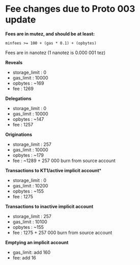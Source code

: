 # Fee changes due to Proto 003 update

**Fees are in mutez, and should be at least:**

```minfees >= 100 + (gas * 0.1) + (opbytes)```

Fees are in nanotez (1 nanotez is 0.000 001 tez)

**Reveals**
- storage_limit : 0
- gas_limit : 10000
- opbytes : ~169
- fee : 1269

**Delegations**
- storage_limit : 0
- gas_limit : 10000
- opbytes : ~147
- fee : 1257

**Originations**
- storage_limit : 257
- gas_limit : 10000
- opbytes : ~179
- fee : ~1289 + 257 000 burn from source account


**Transactions to KT1/active implicit account***
- storage_limit : 0
- gas_limit : 10200
- opbytes : ~155
- fee : 1275

**Transactions to inactive implicit account**
- storage_limit : 257
- gas_limit : 10100
- opbytes : ~155
- fee : 1275 + 257 000 burn from source account

**Emptying an implicit account**
- gas_limit: add 160
- fee: add 16
